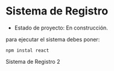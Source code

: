 <h1>Sistema de Registro</h1>

- Estado de proyecto: En construcción.

para ejecutar el sistema debes poner:

```npm instal react```

Sistema de Registro 2

